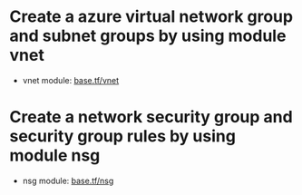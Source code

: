# Create a azure virtual network group and subnet groups by using module vnet
   * vnet module: [base.tf/vnet](https://github.com/VenkeyBoda/Terraform_Practice/tree/main/Azure/Module_usage) 

# Create a network security group and security group rules by using module nsg
   * nsg module: [base.tf/nsg](https://github.com/VenkeyBoda/Terraform_Practice/commit/10714ad1fb495f13174dfd53930bc13b94ffd597) 